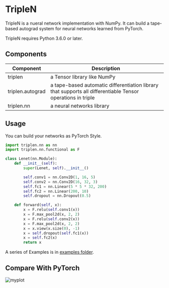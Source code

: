 # TripleN

TripleN is a nueral network implementation with NumPy. It can build a tape-based autograd system for neural networks learned from PyTorch. 

TripleN requires Python 3.6.0 or later.

## Components

| Component        | Description                                                  |
| ---------------- | ------------------------------------------------------------ |
| triplen          | a Tensor library like NumPy                                  |
| triplen.autograd | a tape-based automatic differentiation library that supports all differentiable Tensor operations in triple |
| triplen.nn       | a neural networks library                                    |

## Usage

You can build your networks as PyTorch Style.

```python
import triplen.nn as nn
import triplen.nn.functional as F

class Lenet(nn.Module):
    def __init__(self):
        super(Lenet, self).__init__()

        self.conv1 = nn.Conv2D(1, 16, 5)
        self.conv2 = nn.Conv2D(16, 32, 3)
        self.fc1 = nn.Linear(5 * 5 * 32, 200)
        self.fc2 = nn.Linear(200, 10)
        self.dropout = nn.Dropout(0.5)

    def forward(self, x):
        x = F.relu(self.conv1(x))
        x = F.max_pool2d(x, 2, 2)
        x = F.relu(self.conv2(x))
        x = F.max_pool2d(x, 2, 2)
        x = x.view(x.size(0), -1)
        x = self.dropout(self.fc1(x))
        x = self.fc2(x)
        return x

```

A series of Examples is in [examples folder](https://github.com/ThdLee/TripleN/tree/master/examples).

## Compare With PyTorch

![myplot](D:\Projects\TripleN\myplot.png)

